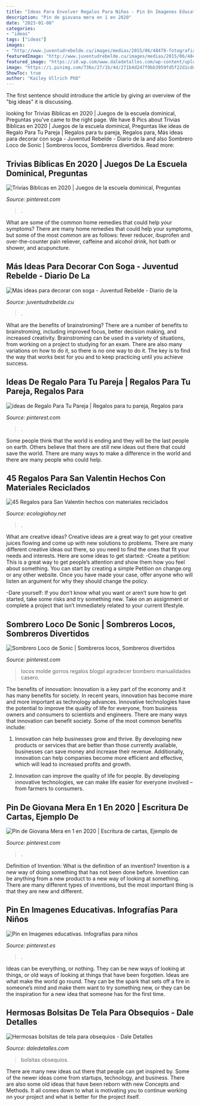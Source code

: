 ```yaml
---
title: "Ideas Para Envolver Regalos Para Niños - Pin En Imagenes Educativas. Infografías Para Niños"
description: "Pin de giovana mera en 1 en 2020"
date: "2023-01-08"
categories:
- "ideas"
tags: ["ideas"]
images:
- "http://www.juventudrebelde.cu/images/medias/2015/06/48478-fotografia-g.jpg"
featuredImage: "http://www.juventudrebelde.cu/images/medias/2015/06/48478-fotografia-g.jpg"
featured_image: "https://i0.wp.com/www.daledetalles.com/wp-content/uploads/2017/06/bolsita-souvenir14.jpg?resize=564%2C752"
image: "https://i.pinimg.com/736x/27/1b/4d/271b4d247f0bb3959fd5f22d1cdd3180.jpg"
ShowToc: true
author: "Kailey Ullrich PhD"
---
```



The first sentence should introduce the article by giving an overview of the "big ideas" it is discussing.

	

		
looking for Trivias Bíblicas en 2020 | Juegos de la escuela dominical, Preguntas you've came to the right page. We have 8 Pics about Trivias Bíblicas en 2020 | Juegos de la escuela dominical, Preguntas like ideas de Regalo Para Tu Pareja | Regalos para tu pareja, Regalos para, Más ideas para decorar con soga - Juventud Rebelde - Diario de la and also Sombrero Loco de Sonic | Sombreros locos, Sombreros divertidos. Read more:
		
    
## Trivias Bíblicas En 2020 | Juegos De La Escuela Dominical, Preguntas

<img loading=lazy src="https://i.pinimg.com/736x/e2/47/bd/e247bdef71e37f05db74ceb67cb427ca.jpg" onerror="this.onerror=null;this.src='https://tse4.mm.bing.net/th?id=OIP.u1Zg9ray1MWCr7Dva1LBowHaLp&amp;pid=15.1';" alt="Trivias Bíblicas en 2020 | Juegos de la escuela dominical, Preguntas">

_Source: pinterest.com_

>. 

	

What are some of the common home remedies that could help your symptoms?
There are many home remedies that could help your symptoms, but some of the most common are as follows: fever reducer, ibuprofen and over-the-counter pain reliever, caffeine and alcohol drink, hot bath or shower, and acupuncture.

    
## Más Ideas Para Decorar Con Soga - Juventud Rebelde - Diario De La

<img loading=lazy src="http://www.juventudrebelde.cu/images/medias/2015/06/48478-fotografia-g.jpg" onerror="this.onerror=null;this.src='https://tse3.mm.bing.net/th?id=OIP.PWwTVMUBElODLeIEqSNAYQHaLH&amp;pid=15.1';" alt="Más ideas para decorar con soga - Juventud Rebelde - Diario de la">

_Source: juventudrebelde.cu_

>. 

	

What are the benefits of brainstroming?
There are a number of benefits to brainstroming, including improved focus, better decision making, and increased creativity. Brainstroming can be used in a variety of situations, from working on a project to studying for an exam. There are also many variations on how to do it, so there is no one way to do it. The key is to find the way that works best for you and to keep practicing until you achieve success.

    
## Ideas De Regalo Para Tu Pareja | Regalos Para Tu Pareja, Regalos Para

<img loading=lazy src="https://i.pinimg.com/736x/44/14/e7/4414e766e02932cb2019d5f200aa8507.jpg" onerror="this.onerror=null;this.src='https://tse3.mm.bing.net/th?id=OIP.wUKQab_NnYkF_noFuVnSewHaJ3&amp;pid=15.1';" alt="ideas de Regalo Para Tu Pareja | Regalos para tu pareja, Regalos para">

_Source: pinterest.com_

>. 

	

Some people think that the world is ending and they will be the last people on earth. Others believe that there are still new ideas out there that could save the world. There are many ways to make a difference in the world and there are many people who could help.

    
## 45 Regalos Para San Valentin Hechos Con Materiales Reciclados

<img loading=lazy src="https://ecologiahoy.net/wp-content/uploads/2017/01/DIY-jarrones-cuerda.jpg" onerror="this.onerror=null;this.src='https://tse1.mm.bing.net/th?id=OIP.cCgP9YrNOgqwM7Nk3HPKtAHaKF&amp;pid=15.1';" alt="45 Regalos para San Valentin hechos con materiales reciclados">

_Source: ecologiahoy.net_

>. 

	

What are creative ideas?
Creative ideas are a great way to get your creative juices flowing and come up with new solutions to problems. There are many different creative ideas out there, so you need to find the ones that fit your needs and interests. Here are some ideas to get started: 
-Create a petition: This is a great way to get people’s attention and show them how you feel about something. You can start by creating a simple Petition on change.org or any other website. Once you have made your case, offer anyone who will listen an argument for why they should change the policy. 

-Dare yourself: If you don’t know what you want or aren’t sure how to get started, take some risks and try something new. Take on an assignment or complete a project that isn’t immediately related to your current lifestyle.

    
## Sombrero Loco De Sonic | Sombreros Locos, Sombreros Divertidos

<img loading=lazy src="https://i.pinimg.com/736x/92/5e/91/925e9183f884d272b363549ee086982a.jpg" onerror="this.onerror=null;this.src='https://tse2.mm.bing.net/th?id=OIP.Y6oHdtJCyTmnOdjNcFtBoAHaNK&amp;pid=15.1';" alt="Sombrero Loco de Sonic | Sombreros locos, Sombreros divertidos">

_Source: pinterest.com_

>locos molde gorros regalos blogpl agradecer bombero manualidades casero. 

	

The benefits of innovation:
Innovation is a key part of the economy and it has many benefits for society. In recent years, innovation has become more and more important as technology advances. Innovative technologies have the potential to improve the quality of life for everyone, from business owners and consumers to scientists and engineers.
There are many ways that innovation can benefit society. Some of the most common benefits include: 

1. Innovation can help businesses grow and thrive. By developing new products or services that are better than those currently available, businesses can save money and increase their revenue. Additionally, innovation can help companies become more efficient and effective, which will lead to increased profits and growth. 

2. Innovation can improve the quality of life for people. By developing innovative technologies, we can make life easier for everyone involved – from farmers to consumers.

    
## Pin De Giovana Mera En 1 En 2020 | Escritura De Cartas, Ejemplo De

<img loading=lazy src="https://i.pinimg.com/736x/47/bb/e3/47bbe311d83f740ab1b37b71ae41af06.jpg" onerror="this.onerror=null;this.src='https://tse4.mm.bing.net/th?id=OIP.beEO-V197HmDFKEANb9N1QHaNK&amp;pid=15.1';" alt="Pin de Giovana Mera en 1 en 2020 | Escritura de cartas, Ejemplo de">

_Source: pinterest.com_

>. 

	

Definition of Invention: What is the definition of an invention?
Invention is a new way of doing something that has not been done before. Invention can be anything from a new product to a new way of looking at something. There are many different types of inventions, but the most important thing is that they are new and different.

    
## Pin En Imagenes Educativas. Infografías Para Niños

<img loading=lazy src="https://i.pinimg.com/736x/27/1b/4d/271b4d247f0bb3959fd5f22d1cdd3180.jpg" onerror="this.onerror=null;this.src='https://tse1.mm.bing.net/th?id=OIP.Y-uhrmb7feWnkBCG1EVxQgHaLH&amp;pid=15.1';" alt="Pin en Imagenes educativas. Infografías para niños">

_Source: pinterest.es_

>. 

	

Ideas can be everything, or nothing. They can be new ways of looking at things, or old ways of looking at things that have been forgotten. Ideas are what make the world go round. They can be the spark that sets off a fire in someone’s mind and make them want to try something new, or they can be the inspiration for a new idea that someone has for the first time.

    
## Hermosas Bolsitas De Tela Para Obsequios - Dale Detalles

<img loading=lazy src="https://i0.wp.com/www.daledetalles.com/wp-content/uploads/2017/06/bolsita-souvenir14.jpg?resize=564%2C752" onerror="this.onerror=null;this.src='https://tse3.mm.bing.net/th?id=OIP.ONOQG9Vw4x86QGL-ETSLewHaJ4&amp;pid=15.1';" alt="Hermosas bolsitas de tela para obsequios - Dale Detalles">

_Source: daledetalles.com_

>bolsitas obsequios. 

	

There are many new ideas out there that people can get inspired by. Some of the newer ideas come from startups, technology, and business. There are also some old ideas that have been reborn with new Concepts and Methods. It all comes down to what is motivating you to continue working on your project and what is better for the project itself.


